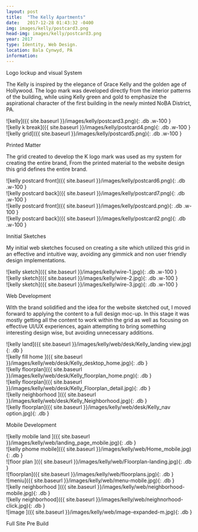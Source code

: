 ```yaml
---
layout: post
title:  "The Kelly Apartments"
date:   2017-12-28 01:43:32 -0400
img: images/kelly/postcard3.png
head-img: images/kelly/postcard3.png
year: 2017
type: Identity, Web Design.  
location: Bala Cynwyd, PA
information:
---
```


 <p class="alcove f4 f3-ns"> Logo lockup and visual System </p>


The Kelly is inspired by the elegance of Grace Kelly and the golden age of Hollywood. The logo mark was developed directly from the interior patterns of the building, while using Kelly green and gold to emphasize the aspirational character of the first building in the newly minted NoBA District, PA.

<div class="fl w-100  w-50-l ph2 " markdown="1">
![kelly]({{ site.baseurl }}/images/kelly/postcard3.png){: .db .w-100 }
</div>

<div class="fl w-100  w-50-l ph2 " markdown="1">
![kelly k break]({{ site.baseurl }}/images/kelly/postcard4.png){: .db .w-100 }
</div>



<div class="fl w-100  ph2 " markdown="1">
![kelly grid]({{ site.baseurl }}/images/kelly/postcard5.png){: .db .w-100 }
</div>

<!-- line -->
<p class=" mt0 w-100 dib bb mb5 pb3"/>
<!-- h2 -->
 <p class="alcove f4 f3-ns"> Printed Matter </p>

The grid created to develop the K logo mark was used as my system for creating the entire brand, From the printed material to the website design this grid defines the entire brand.


<div class="fl w-100 ph2 " markdown="1">
![kelly postcard front]({{ site.baseurl }}/images/kelly/postcard6.png){: .db .w-100 }
</div>
<div class="fl w-100 ph2 " markdown="1">
![kelly postcard back]({{ site.baseurl }}/images/kelly/postcard7.png){: .db .w-100 }
</div>

<div class="fl w-100 w-50-l ph2 " markdown="1">
![kelly postcard front]({{ site.baseurl }}/images/kelly/postcard.png){: .db .w-100 }
</div>
<div class="fl w-100  w-50-l ph2 " markdown="1">
![kelly postcard back]({{ site.baseurl }}/images/kelly/postcard2.png){: .db .w-100 }
</div>


<!-- line -->
<p class=" mt0 w-100 dib bb mb5 pb3"/>
<!-- h2 -->
 <p class="alcove f4 f3-ns"> Innitial Sketches </p>

 My initial web sketches focused on creating a site which utilized this grid in an effective and intuitive way, avoiding any gimmick and non user friendly design implementations.



<div class="w-100  center flex-l flex-wrap-l" markdown="1">


 <div class="fl w-100  ph2 " markdown="1">
 ![kelly sketch]({{ site.baseurl }}/images/kelly/wire-1.jpg){: .db .w-100 }
 </div>
 <div class="fl w-100  w-50-l ph2 " markdown="1">
 ![kelly sketch]({{ site.baseurl }}/images/kelly/wire-2.jpg){: .db .w-100 }
 </div>
 <div class="fl w-100 w-50-l ph2 " markdown="1">
 ![kelly sketch]({{ site.baseurl }}/images/kelly/wire-3.jpg){: .db .w-100 }
 </div>
 </div>

<!-- line -->
<p class=" mt0 w-100 dib bb mb5 pb3"/>
<!-- h2 -->
 <p class="alcove f4 f3-ns"> Web Development </p>

With the brand solidified and the idea for the website sketched out, I moved forward to applying the content to a full design moc-up. In this stage it was mostly getting all the content to work within the grid as well as focusing on effective UI/UX experiences, again attempting to bring something interesting design wise, but avoiding unnecessary additions.

<div class="w-100  center flex-l flex-wrap-l" markdown="1">



<div class="fl w-50-l ph2" markdown="1">
![kelly land]({{ site.baseurl }}/images/kelly/web/desk/Kelly_landing view.jpg){: .db }
</div>


<div class="fl w-50-l ph2 " markdown="1">
![kelly fill home ]({{ site.baseurl }}/images/kelly/web/desk/Kelly_desktop_home.jpg){: .db  }
</div>



<div class="fl w-50-l ph2" markdown="1">
![kelly floorplan]({{ site.baseurl }}/images/kelly/web/desk/Kelly_floorplan_home.png){: .db }
</div>


<div class="fl w-50-l ph2 " markdown="1">
![kelly floorplan]({{ site.baseurl }}/images/kelly/web/desk/Kelly_Floorplan_detail.jpg){: .db  }
</div>



<div class="fl w-50-l ph2" markdown="1">
![kelly neighborhood ]({{ site.baseurl }}/images/kelly/web/desk/Kelly_Neighborhood.jpg){: .db }
</div>


<div class="fl w-50-l ph2 " markdown="1">
![kelly floorplan]({{ site.baseurl }}/images/kelly/web/desk/Kelly_nav option.jpg){: .db  }
</div>


<!-- line -->
<p class=" mt0 w-100 dib bb mb5 pb3"/>
<!-- h2 -->
 <p class="alcove f4 f3-ns"> Mobile Development </p>


<div class="w-100 w-80-l center flex-l flex-wrap-l" markdown="1">


<div class="fl w-25-l ph2 " markdown="1">
![kelly mobile land ]({{ site.baseurl }}/images/kelly/web/landing_page_mobile.jpg){: .db  }
</div>
<div class="fl w-25-l ph2" markdown="1">
![kelly phome mobile]({{ site.baseurl }}/images/kelly/web/Home_mobile.jpg){: .db }
</div>
<div class="fl w-25-l ph2 " markdown="1">
![floor plan ]({{ site.baseurl }}/images/kelly/web/Floorplan-landing.jpg){: .db  }
</div>
<div class="fl w-25-l ph2 " markdown="1">
![floorplan]({{ site.baseurl }}/images/kelly/web/floorplans.jpg){: .db  }
</div>
<div class="fl w-25-l ph2 " markdown="1">
![meniu]({{ site.baseurl }}/images/kelly/web/menu-mobile.jpg){: .db  }
</div>
<div class="fl w-25-l ph2" markdown="1">
![kelly neighborhood ]({{ site.baseurl }}/images/kelly/web/neighborhood-mobile.jpg){: .db  }
</div>
<div class="fl w-25-l ph2" markdown="1">
![kelly neighborhood]({{ site.baseurl }}/images/kelly/web/neighnorhood-click.jpg){: .db }
</div>

<div class="fl w-25-l ph2 " markdown="1">
![image ]({{ site.baseurl }}/images/kelly/web/image-expanded-m.jpg){: .db  }
</div>

<!-- line -->
<p class=" mt0 w-100 dib bb mb5 pb3"/>
<!-- h2 -->
 <p class="alcove f4 f3-ns"> Full Site Pre Build </p>
